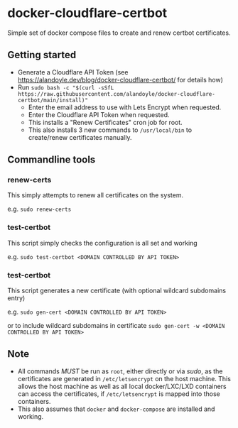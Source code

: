 # docker-cloudflare-certbot
Simple set of docker compose files to create and renew certbot certificates.

## Getting started

 - Generate a Cloudflare API Token (see https://alandoyle.dev/blog/docker-cloudflare-certbot/ for details how)
 - Run `sudo bash -c "$(curl -sSfL https://raw.githubusercontent.com/alandoyle/docker-cloudflare-certbot/main/install)"`
   - Enter the email address to use with Lets Encrypt when requested.
   - Enter the Cloudflare API Token when requested.
   - This installs a "Renew Certificates" cron job for root.
   - This also installs 3 new commands to `/usr/local/bin` to create/renew certificates manually.

## Commandline tools

### renew-certs
This simply attempts to renew all certificates on the system.

e.g. `sudo renew-certs`

### test-certbot
This script simply checks the configuration is all set and working

e.g. `sudo test-certbot <DOMAIN CONTROLLED BY API TOKEN>`

### test-certbot
This script generates a new certificate (with optional wildcard subdomains entry)

e.g. `sudo gen-cert <DOMAIN CONTROLLED BY API TOKEN>`

or to include wildcard subdomains in certificate `sudo gen-cert -w <DOMAIN CONTROLLED BY API TOKEN>`

## Note

  - All commands *MUST* be run as `root`, either directly or via *sudo*, as the certificates are generated in `/etc/letsencrypt` on the host machine. This allows the host machine as well as all local docker/LXC/LXD containers can access the certificates, if `/etc/letsencrypt` is mapped into those containers.
  - This also assumes that `docker` and `docker-compose` are installed and working.
